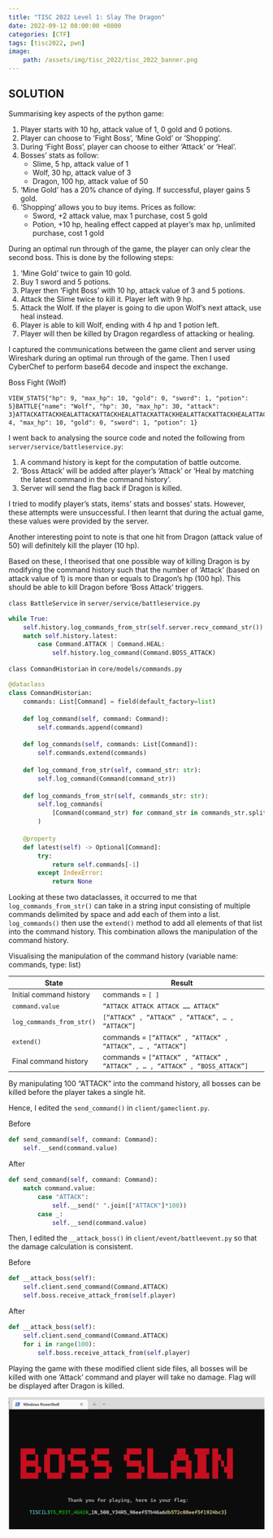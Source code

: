 ```yaml
---
title: "TISC 2022 Level 1: Slay The Dragon"
date: 2022-09-12 08:00:00 +0800
categories: [CTF]
tags: [tisc2022, pwn]
image:
    path: /assets/img/tisc_2022/tisc_2022_banner.png
---
```

## SOLUTION

Summarising key aspects of the python game:
1. Player starts with 10 hp, attack value of 1, 0 gold and 0 potions.
2. Player can choose to ‘Fight Boss’, ‘Mine Gold’ or ‘Shopping’.
3. During ‘Fight Boss’, player can choose to either ‘Attack’ or ‘Heal’.
4. Bosses’ stats as follow:
    - Slime, 5 hp, attack value of 1
    - Wolf, 30 hp, attack value of 3
    - Dragon, 100 hp, attack value of 50
5. ‘Mine Gold’ has a 20% chance of dying. If successful, player gains 5 gold.
6. ‘Shopping’ allows you to buy items. Prices as follow:
    - Sword, +2 attack value, max 1 purchase, cost 5 gold
    - Potion, +10 hp, healing effect capped at player’s max hp, unlimited purchase, cost 1 gold

During an optimal run through of the game, the player can only clear the second boss. This is done by the following steps:
1. ‘Mine Gold’ twice to gain 10 gold.
2. Buy 1 sword and 5 potions.
3. Player then ‘Fight Boss’ with 10 hp, attack value of 3 and 5 potions.
4. Attack the Slime twice to kill it. Player left with 9 hp.
5. Attack the Wolf. If the player is going to die upon Wolf’s next attack, use heal instead.
6. Player is able to kill Wolf, ending with 4 hp and 1 potion left.
7. Player will then be killed by Dragon regardless of attacking or healing.

I captured the communications between the game client and server using Wireshark during an optimal run through of the game. Then I used CyberChef to perform base64 decode and inspect the exchange.

Boss Fight (Wolf)

```
VIEW_STATS{"hp": 9, "max_hp": 10, "gold": 0, "sword": 1, "potion": 5}BATTLE{"name": "Wolf", "hp": 30, "max_hp": 30, "attack": 3}ATTACKATTACKHEALATTACKATTACKHEALATTACKATTACKHEALATTACKATTACKHEALATTACKATTACKVALIDATEVALIDATED_OKVIEW_STATS{"hp": 4, "max_hp": 10, "gold": 0, "sword": 1, "potion": 1}
```

I went back to analysing the source code and noted the following from `server/service/battleservice.py`:
1. A command history is kept for the computation of battle outcome.
2. ‘Boss Attack’ will be added after player’s ‘Attack’ or ‘Heal by matching the latest command in the command history’.
3. Server will send the flag back if Dragon is killed.

I tried to modify player’s stats, items’ stats and bosses’ stats. However, these attempts were unsuccessful. I then learnt that during the actual game, these values were provided by the server.

Another interesting point to note is that one hit from Dragon (attack value of 50) will definitely kill the player (10 hp).

Based on these, I theorised that one possible way of killing Dragon is by modifying the command history such that the number of ‘Attack’ (based on attack value of 1) is more than or equals to Dragon’s hp (100 hp). This should be able to kill Dragon before ‘Boss Attack’ triggers.

`class BattleService` in `server/service/battleservice.py`

```python
while True:
    self.history.log_commands_from_str(self.server.recv_command_str())
    match self.history.latest:
        case Command.ATTACK | Command.HEAL:
            self.history.log_command(Command.BOSS_ATTACK)
```

`class CommandHistorian` in `core/models/commands.py`

```python
@dataclass
class CommandHistorian:
    commands: List[Command] = field(default_factory=list)

    def log_command(self, command: Command):
        self.commands.append(command)

    def log_commands(self, commands: List[Command]):
        self.commands.extend(commands)

    def log_command_from_str(self, command_str: str):
        self.log_command(Command(command_str))

    def log_commands_from_str(self, commands_str: str):
        self.log_commands(
            [Command(command_str) for command_str in commands_str.split()]
        )

    @property
    def latest(self) -> Optional[Command]:
        try:
            return self.commands[-1]
        except IndexError:
            return None
```

Looking at these two dataclasses, it occurred to me that `log_commands_from_str()` can take in a string input consisting of multiple commands delimited by space and add each of them into a list. `log_commands()` then use the `extend()` method to add all elements of that list into the command history. This combination allows the manipulation of the command history.

Visualising the manipulation of the command history (variable name: commands, type: list)

| State | Result |
| --- | --- |
| Initial command history | commands = `[ ]` |
| `command.value` | `“ATTACK ATTACK ATTACK …… ATTACK”` |
| `log_commands_from_str()` | `[“ATTACK” , “ATTACK” , “ATTACK”, … , “ATTACK”]` |
| `extend()` | commands = `[“ATTACK” , “ATTACK” , “ATTACK”, … , “ATTACK”]` |
| Final command history | commands = `[“ATTACK” , “ATTACK” , “ATTACK” , … , “ATTACK” , “BOSS_ATTACK”]` |

By manipulating 100 “ATTACK” into the command history, all bosses can be killed before the player takes a single hit.

Hence, I edited the `send_command()` in `client/gameclient.py`.

Before

```python
def send_command(self, command: Command):
    self.__send(command.value)
```

After

```python
def send_command(self, command: Command):
    match command.value:
        case "ATTACK":
            self.__send(" ".join(["ATTACK"]*100))
        case _:
            self.__send(command.value)
```

Then, I edited the `__attack_boss()` in  `client/event/battleevent.py` so that the damage calculation is consistent.

Before

```python
def __attack_boss(self):
    self.client.send_command(Command.ATTACK)
    self.boss.receive_attack_from(self.player)
```

After

```python
def __attack_boss(self):
    self.client.send_command(Command.ATTACK)
    for i in range(100):
        self.boss.receive_attack_from(self.player)
```

Playing the game with these modified client side files, all bosses will be killed with one ‘Attack’ command and player will take no damage. Flag will be displayed after Dragon is killed.

![image](/assets/img/tisc_2022/level_1/1ccfb09544971da1445ffad0040794843ae6e44872eb3ad527d66afa7ca3141a.png)  
